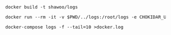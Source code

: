 <pre>

docker build -t shawoo/logs 

docker run --rm -it -v $PWD/../logs:/root/logs -e CHOKIDAR_USEPOLLING=1 -p 6688:6688 shawoo/logs ./start.sh

docker-compose logs -f --tail=10 >docker.log

</pre>
